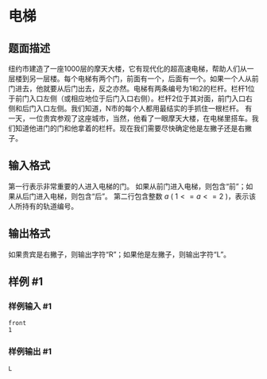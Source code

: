 # 电梯

## 题面描述

纽约市建造了一座1000层的摩天大楼，它有现代化的超高速电梯，帮助人们从一层楼到另一层楼。每个电梯有两个门，前面有一个，后面有一个。如果一个人从前门进去，他就要从后门出去，反之亦然。电梯有两条编号为1和2的栏杆。栏杆1位于前门入口左侧（或相应地位于后门入口右侧）。栏杆2位于其对面，前门入口右侧和后门入口左侧。我们知道，N市的每个人都用最结实的手抓住一根栏杆。
有一天，一位贵宾参观了这座城市，当然，他看了一眼摩天大楼，在电梯里搭车。我们知道他进门的门和他拿着的栏杆。现在我们需要尽快确定他是左撇子还是右撇子。



## 输入格式

第一行表示非常重要的人进入电梯的门。 如果从前门进入电梯，则包含“前”；如果从后门进入电梯，则包含“后”。 第二行包含整数 $a$ ( $1<=a<=2$ )，表示该人所持有的轨道编号。
## 输出格式

如果贵宾是右撇子，则输出字符“R”；如果他是左撇子，则输出字符“L”。

## 样例 #1

### 样例输入 #1

```
front
1
```

### 样例输出 #1

```
L
```